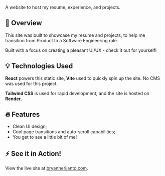 
A website to host my resume, experience, and projects.

## 📄 Overview 
This site was built to showcase my resume and projects, to help me transition from Product to a Software Engineering role.

Built with a focus on creating a pleasant UI/UX - check it out for yourself!

## 💡 Technologies Used 
**React** powers this static site, **Vite** used to quickly spin up the site. No CMS was used for this project.

**Tailwind CSS** is used for rapid development, and the site is hosted on **Render**.

## 🔥 Features 

- Clean UI design;
- Cool page transitions and auto-scroll capabilities;
- You get to see a little bit of me!

## ⚡ See it in Action!
View the live site at [bryanherijanto.com](https://bryanherijanto.com/).
